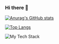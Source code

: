 ### Hi there 👋
[![Anurag's GitHub stats](https://github-readme-stats.vercel.app/api?username=krios2146&count_private=true&show_icons=true&theme=github_dark&hide_border=true)](https://github.com/anuraghazra/github-readme-stats)

[![Top Langs](https://github-readme-stats.vercel.app/api/top-langs/?username=krios2146&size_weight=1&count_weight=0&theme=github_dark&hide_border=true&layout=donut&hide=jupyter%20notebook,html,css)](https://github.com/anuraghazra/github-readme-stats)

![My Tech Stack](https://github-readme-tech-stack.vercel.app/api/cards?showBorder=false&lineCount=1&line1=spring,spring,auto;spring%20boot,spring%20boot,auto;hibernate,hibernate,auto;docker,docker,auto;postgresql,postgresql,auto;&width=1000)
<!-- [![Harlok's wakatime stats](https://github-readme-stats.vercel.app/api/wakatime?username=krios2146)](https://github.com/anuraghazra/github-readme-stats) -->

<!--

- 🔭 I’m currently working on ...
- 🌱 I’m currently learning ...
- 👯 I’m looking to collaborate on ...
- 🤔 I’m looking for help with ...
- 💬 Ask me about ...
- 📫 How to reach me: ...
- 😄 Pronouns: ...
- ⚡ Fun fact: ...

-->
